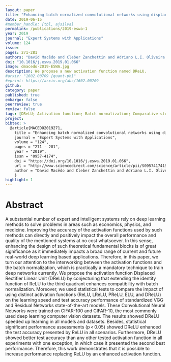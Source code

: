 ```yaml
---
layout: paper
title: "Enhancing batch normalized convolutional networks using displaced rectifier linear units: A systematic comparative study"
date: 2019-06-15
#member_handle: [tbl, ajsilva]
permalink: /publications/2019-eswa-1
year: 2019
journal: "Expert Systems with Applications"
volume: 124
issue:
pages: 271-281
authors: "David Macêdo and Cleber Zanchettin and Adriano L.I. Oliveira and Teresa Ludermir"
doi: "10.1016/j.eswa.2019.01.066"
image: dmacedo-2019-ESWA.jpg
description: We propose a new activation function named DReLU.
#arxiv: "1602.00709 [quant-ph]"
#eprint: https://arxiv.org/abs/1602.00709  
github:
category: paper
published: true
embargo: false
peerreview: true
review: false
tags: [DReLU; Activation function; Batch normalization; Comparative study; Convolutional Neural Networks; Deep learning]
project:
bibtex: >
  @article{MACEDO2019271,
	title = "Enhancing batch normalized convolutional networks using displaced rectifier linear units: A systematic comparative study",
	journal = "Expert Systems with Applications",
	volume = "124",
	pages = "271 - 281",
	year = "2019",
	issn = "0957-4174",
	doi = "https://doi.org/10.1016/j.eswa.2019.01.066",
	url = "http://www.sciencedirect.com/science/article/pii/S0957417419300855",
	author = "David Macêdo and Cleber Zanchettin and Adriano L.I. Oliveira and Teresa Ludermir",
	}
highlight: 1
---
```



# Abstract

A substantial number of expert and intelligent systems rely on deep learning methods to solve problems in areas such as economics, physics, and medicine. Improving the accuracy of the activation functions used by such methods can directly and positively impact the overall performance and quality of the mentioned systems at no cost whatsoever. In this sense, enhancing the design of such theoretical fundamental blocks is of great significance as it immediately impacts a broad range of current and future real-world deep learning based applications. Therefore, in this paper, we turn our attention to the interworking between the activation functions and the batch normalization, which is practically a mandatory technique to train deep networks currently. We propose the activation function Displaced Rectifier Linear Unit (DReLU) by conjecturing that extending the identity function of ReLU to the third quadrant enhances compatibility with batch normalization. Moreover, we used statistical tests to compare the impact of using distinct activation functions (ReLU, LReLU, PReLU, ELU, and DReLU) on the learning speed and test accuracy performance of standardized VGG and Residual Networks state-of-the-art models. These Convolutional Neural Networks were trained on CIFAR-100 and CIFAR-10, the most commonly used deep learning computer vision datasets. The results showed DReLU speeded up learning in all models and datasets. Besides, statistical significant performance assessments (p < 0.05) showed DReLU enhanced the test accuracy presented by ReLU in all scenarios. Furthermore, DReLU showed better test accuracy than any other tested activation function in all experiments with one exception, in which case it presented the second best performance. Therefore, this work demonstrates that it is possible to increase performance replacing ReLU by an enhanced activation function.